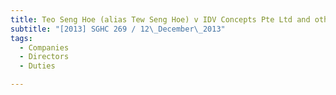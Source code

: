 ```yaml
---
title: Teo Seng Hoe (alias Tew Seng Hoe) v IDV Concepts Pte Ltd and others 
subtitle: "[2013] SGHC 269 / 12\_December\_2013"
tags:
  - Companies
  - Directors
  - Duties

---
```


